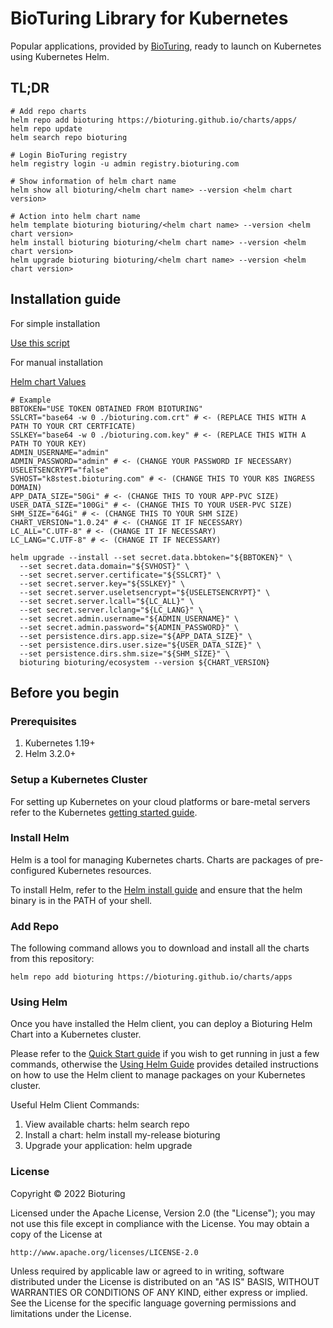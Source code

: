 # BioTuring Library for Kubernetes

Popular applications, provided by [BioTuring](https://bioturing.com), ready to launch on Kubernetes using Kubernetes Helm.

## TL;DR

```shell
# Add repo charts
helm repo add bioturing https://bioturing.github.io/charts/apps/
helm repo update
helm search repo bioturing

# Login BioTuring registry
helm registry login -u admin registry.bioturing.com

# Show information of helm chart name
helm show all bioturing/<helm chart name> --version <helm chart version>

# Action into helm chart name
helm template bioturing bioturing/<helm chart name> --version <helm chart version>
helm install bioturing bioturing/<helm chart name> --version <helm chart version>
helm upgrade bioturing bioturing/<helm chart name> --version <helm chart version>
```

## Installation guide

For simple installation

[Use this script](https://github.com/bioturing/installation)

For manual installation

[Helm chart Values](https://github.com/bioturing/installation)

```
# Example
BBTOKEN="USE TOKEN OBTAINED FROM BIOTURING"
SSLCRT="base64 -w 0 ./bioturing.com.crt" # <- (REPLACE THIS WITH A PATH TO YOUR CRT CERTFICATE)
SSLKEY="base64 -w 0 ./bioturing.com.key" # <- (REPLACE THIS WITH A PATH TO YOUR KEY)
ADMIN_USERNAME="admin"
ADMIN_PASSWORD="admin" # <- (CHANGE YOUR PASSWORD IF NECESSARY)
USELETSENCRYPT="false"
SVHOST="k8stest.bioturing.com" # <- (CHANGE THIS TO YOUR K8S INGRESS DOMAIN)
APP_DATA_SIZE="50Gi" # <- (CHANGE THIS TO YOUR APP-PVC SIZE)
USER_DATA_SIZE="100Gi" # <- (CHANGE THIS TO YOUR USER-PVC SIZE)
SHM_SIZE="64Gi" # <- (CHANGE THIS TO YOUR SHM SIZE)
CHART_VERSION="1.0.24" # <- (CHANGE IT IF NECESSARY)
LC_ALL="C.UTF-8" # <- (CHANGE IT IF NECESSARY)
LC_LANG="C.UTF-8" # <- (CHANGE IT IF NECESSARY)

helm upgrade --install --set secret.data.bbtoken="${BBTOKEN}" \
  --set secret.data.domain="${SVHOST}" \
  --set secret.server.certificate="${SSLCRT}" \
  --set secret.server.key="${SSLKEY}" \
  --set secret.server.useletsencrypt="${USELETSENCRYPT}" \
  --set secret.server.lcall="${LC_ALL}" \
  --set secret.server.lclang="${LC_LANG}" \
  --set secret.admin.username="${ADMIN_USERNAME}" \
  --set secret.admin.password="${ADMIN_PASSWORD}" \
  --set persistence.dirs.app.size="${APP_DATA_SIZE}" \
  --set persistence.dirs.user.size="${USER_DATA_SIZE}" \
  --set persistence.dirs.shm.size="${SHM_SIZE}" \
  bioturing bioturing/ecosystem --version ${CHART_VERSION}
```

## Before you begin

### Prerequisites

1. Kubernetes 1.19+
2. Helm 3.2.0+

### Setup a Kubernetes Cluster

For setting up Kubernetes on your cloud platforms or bare-metal servers refer to the Kubernetes [getting started guide](https://kubernetes.io/docs/setup/).

### Install Helm

Helm is a tool for managing Kubernetes charts. Charts are packages of pre-configured Kubernetes resources.

To install Helm, refer to the [Helm install guide](https://github.com/helm/helm#install) and ensure that the helm binary is in the PATH of your shell.

### Add Repo

The following command allows you to download and install all the charts from this repository:

```
helm repo add bioturing https://bioturing.github.io/charts/apps
```

### Using Helm

Once you have installed the Helm client, you can deploy a Bioturing Helm Chart into a Kubernetes cluster.

Please refer to the [Quick Start guide](https://helm.sh/docs/intro/quickstart/) if you wish to get running in just a few commands, otherwise the [Using Helm Guide](https://helm.sh/docs/intro/using_helm/) provides detailed instructions on how to use the Helm client to manage packages on your Kubernetes cluster.

Useful Helm Client Commands:

1. View available charts: helm search repo
2. Install a chart: helm install my-release bioturing<package-name>
3. Upgrade your application: helm upgrade

### License

Copyright © 2022 Bioturing

Licensed under the Apache License, Version 2.0 (the "License"); you may not use this file except in compliance with the License. You may obtain a copy of the License at

```
http://www.apache.org/licenses/LICENSE-2.0
```

Unless required by applicable law or agreed to in writing, software distributed under the License is distributed on an "AS IS" BASIS, WITHOUT WARRANTIES OR CONDITIONS OF ANY KIND, either express or implied. See the License for the specific language governing permissions and limitations under the License.